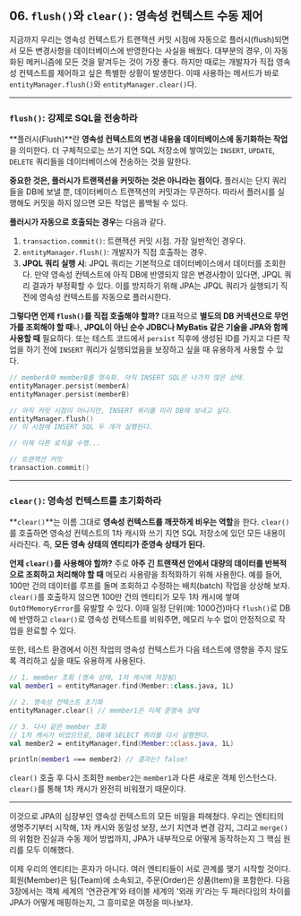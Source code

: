 ## 06\. `flush()`와 `clear()`: 영속성 컨텍스트 수동 제어

지금까지 우리는 영속성 컨텍스트가 트랜잭션 커밋 시점에 자동으로 플러시(flush)되면서 모든 변경사항을 데이터베이스에 반영한다는 사실을 배웠다. 대부분의 경우, 이 자동화된 메커니즘에 모든 것을 맡겨두는 것이 가장 좋다. 하지만 때로는 개발자가 직접 영속성 컨텍스트를 제어하고 싶은 특별한 상황이 발생한다. 이때 사용하는 메서드가 바로 `entityManager.flush()`와 `entityManager.clear()`다.

-----

### **`flush()`: 강제로 SQL을 전송하라**

\*\*플러시(Flush)\*\*란 **영속성 컨텍스트의 변경 내용을 데이터베이스에 동기화하는 작업**을 의미한다. 더 구체적으로는 쓰기 지연 SQL 저장소에 쌓여있는 `INSERT`, `UPDATE`, `DELETE` 쿼리들을 데이터베이스에 전송하는 것을 말한다.

**중요한 것은, 플러시가 트랜잭션을 커밋하는 것은 아니라는 점이다.** 플러시는 단지 쿼리들을 DB에 보낼 뿐, 데이터베이스 트랜잭션의 커밋과는 무관하다. 따라서 플러시를 실행해도 커밋을 하지 않으면 모든 작업은 롤백될 수 있다.

**플러시가 자동으로 호출되는 경우**는 다음과 같다.

1.  `transaction.commit()`: 트랜잭션 커밋 시점. 가장 일반적인 경우다.
2.  `entityManager.flush()`: 개발자가 직접 호출하는 경우.
3.  **JPQL 쿼리 실행 시**: JPQL 쿼리는 기본적으로 데이터베이스에서 데이터를 조회한다. 만약 영속성 컨텍스트에 아직 DB에 반영되지 않은 변경사항이 있다면, JPQL 쿼리 결과가 부정확할 수 있다. 이를 방지하기 위해 JPA는 JPQL 쿼리가 실행되기 직전에 영속성 컨텍스트를 자동으로 플러시한다.

**그렇다면 언제 `flush()`를 직접 호출해야 할까?**
대표적으로 **별도의 DB 커넥션으로 무언가를 조회해야 할 때**나, **JPQL이 아닌 순수 JDBC나 MyBatis 같은 기술을 JPA와 함께 사용할 때** 필요하다. 또는 테스트 코드에서 `persist` 직후에 생성된 ID를 가지고 다른 작업을 하기 전에 `INSERT` 쿼리가 실행되었음을 보장하고 싶을 때 유용하게 사용할 수 있다.

```kotlin
// memberA와 memberB를 영속화. 아직 INSERT SQL은 나가지 않은 상태.
entityManager.persist(memberA)
entityManager.persist(memberB)

// 아직 커밋 시점이 아니지만, INSERT 쿼리를 미리 DB에 보내고 싶다.
entityManager.flush() 
// 이 시점에 INSERT SQL 두 개가 실행된다.

// 이제 다른 로직을 수행...

// 트랜잭션 커밋
transaction.commit() 
```

-----

### **`clear()`: 영속성 컨텍스트를 초기화하라**

\*\*`clear()`\*\*는 이름 그대로 **영속성 컨텍스트를 깨끗하게 비우는 역할**을 한다. `clear()`를 호출하면 영속성 컨텍스트의 1차 캐시와 쓰기 지연 SQL 저장소에 있던 모든 내용이 사라진다. 즉, **모든 영속 상태의 엔티티가 준영속 상태가 된다.**

**언제 `clear()`를 사용해야 할까?**
주로 **아주 긴 트랜잭션 안에서 대량의 데이터를 반복적으로 조회하고 처리해야 할 때** 메모리 사용량을 최적화하기 위해 사용한다. 예를 들어, 100만 건의 데이터를 루프를 돌며 조회하고 수정하는 배치(batch) 작업을 상상해 보자. `clear()`를 호출하지 않으면 100만 건의 엔티티가 모두 1차 캐시에 쌓여 `OutOfMemoryError`를 유발할 수 있다. 이때 일정 단위(예: 1000건)마다 `flush()`로 DB에 반영하고 `clear()`로 영속성 컨텍스트를 비워주면, 메모리 누수 없이 안정적으로 작업을 완료할 수 있다.

또한, 테스트 환경에서 이전 작업의 영속성 컨텍스트가 다음 테스트에 영향을 주지 않도록 격리하고 싶을 때도 유용하게 사용된다.

```kotlin
// 1. member 조회 (영속 상태, 1차 캐시에 저장됨)
val member1 = entityManager.find(Member::class.java, 1L)

// 2. 영속성 컨텍스트 초기화
entityManager.clear() // member1은 이제 준영속 상태

// 3. 다시 같은 member 조회
// 1차 캐시가 비었으므로, DB에 SELECT 쿼리를 다시 실행한다.
val member2 = entityManager.find(Member::class.java, 1L) 

println(member1 === member2) // 결과는? false!
```

`clear()` 호출 후 다시 조회한 `member2`는 `member1`과 다른 새로운 객체 인스턴스다. `clear()`를 통해 1차 캐시가 완전히 비워졌기 때문이다.

-----

이것으로 JPA의 심장부인 영속성 컨텍스트의 모든 비밀을 파헤쳤다. 우리는 엔티티의 생명주기부터 시작해, 1차 캐시와 동일성 보장, 쓰기 지연과 변경 감지, 그리고 `merge()`의 위험한 진실과 수동 제어 방법까지, JPA가 내부적으로 어떻게 동작하는지 그 핵심 원리를 모두 이해했다.

이제 우리의 엔티티는 혼자가 아니다. 여러 엔티티들이 서로 관계를 맺기 시작할 것이다. 회원(Member)은 팀(Team)에 소속되고, 주문(Order)은 상품(Item)을 포함한다. 다음 3장에서는 객체 세계의 '연관관계'와 테이블 세계의 '외래 키'라는 두 패러다임의 차이를 JPA가 어떻게 매핑하는지, 그 흥미로운 여정을 떠나보자.